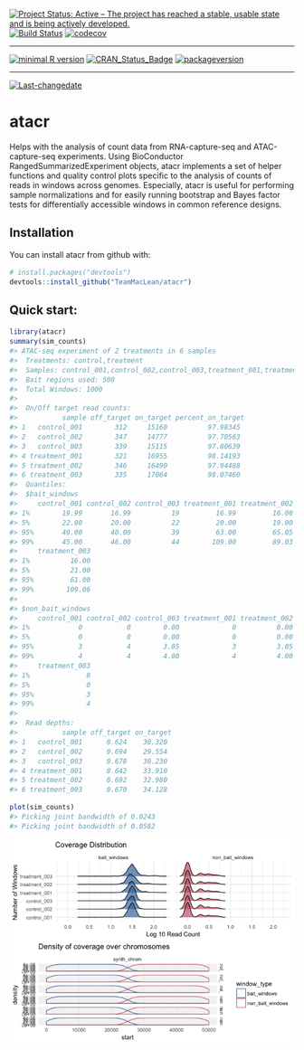 
[![Project Status: Active – The project has reached a stable, usable state and is being actively developed.](http://www.repostatus.org/badges/latest/active.svg)](http://www.repostatus.org/#active) [![Build Status](https://travis-ci.org/TeamMacLean/atacr.svg?branch=master)](https://travis-ci.org/TeamMacLean/atacr) [![codecov](https://codecov.io/gh/TeamMacLean/atacr/branch/master/graph/badge.svg)](https://codecov.io/gh/TeamMacLean/atacr)

------------------------------------------------------------------------

[![minimal R version](https://img.shields.io/badge/R%3E%3D-3.0.0-6666ff.svg)](https://cran.r-project.org/) [![CRAN\_Status\_Badge](http://www.r-pkg.org/badges/version/atacr)](https://cran.r-project.org/package=atacr) [![packageversion](https://img.shields.io/badge/Package%20version-0.4.14-orange.svg?style=flat-square)](commits/master)

------------------------------------------------------------------------

[![Last-changedate](https://img.shields.io/badge/last%20change-2018--03--19-yellowgreen.svg)](/commits/master)

<!-- README.md is generated from README.Rmd. Please edit that file -->
atacr
=====

Helps with the analysis of count data from RNA-capture-seq and ATAC-capture-seq experiments. Using BioConductor RangedSummarizedExperiment objects, atacr implements a set of helper functions and quality control plots specific to the analysis of counts of reads in windows across genomes. Especially, atacr is useful for performing sample normalizations and for easily running bootstrap and Bayes factor tests for differentially accessible windows in common reference designs.

Installation
------------

You can install atacr from github with:

``` r
# install.packages("devtools")
devtools::install_github("TeamMacLean/atacr")
```

Quick start:
------------

``` r
library(atacr)
summary(sim_counts)
#> ATAC-seq experiment of 2 treatments in 6 samples
#>  Treatments: control,treatment 
#>  Samples: control_001,control_002,control_003,treatment_001,treatment_002,treatment_003 
#>  Bait regions used: 500 
#>  Total Windows: 1000 
#>  
#>  On/Off target read counts:
#>           sample off_target on_target percent_on_target
#> 1   control_001        312     15160          97.98345
#> 2   control_002        347     14777          97.70563
#> 3   control_003        339     15115          97.80639
#> 4 treatment_001        321     16955          98.14193
#> 5 treatment_002        346     16490          97.94488
#> 6 treatment_003        335     17064          98.07460 
#>  Quantiles: 
#>  $bait_windows
#>     control_001 control_002 control_003 treatment_001 treatment_002
#> 1%        19.99       16.99          19         16.99         16.00
#> 5%        22.00       20.00          22         20.00         19.00
#> 95%       40.00       40.00          39         63.00         65.05
#> 99%       45.00       46.00          44        109.00         89.03
#>     treatment_003
#> 1%          16.00
#> 5%          21.00
#> 95%         61.00
#> 99%        109.06
#> 
#> $non_bait_windows
#>     control_001 control_002 control_003 treatment_001 treatment_002
#> 1%            0           0        0.00             0          0.00
#> 5%            0           0        0.00             0          0.00
#> 95%           3           4        3.05             3          3.05
#> 99%           4           4        4.00             4          4.00
#>     treatment_003
#> 1%              0
#> 5%              0
#> 95%             3
#> 99%             4
#>  
#>  Read depths:
#>           sample off_target on_target
#> 1   control_001      0.624    30.320
#> 2   control_002      0.694    29.554
#> 3   control_003      0.678    30.230
#> 4 treatment_001      0.642    33.910
#> 5 treatment_002      0.692    32.980
#> 6 treatment_003      0.670    34.128
```

``` r
plot(sim_counts)
#> Picking joint bandwidth of 0.0243
#> Picking joint bandwidth of 0.0582
```

![](README-unnamed-chunk-2-1.png)
